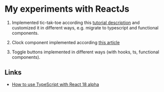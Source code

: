 # My experiments with ReactJs

1. Implemented tic-tak-toe according this [tutorial description](https://reactjs.org/tutorial/tutorial.html) and customized it in different ways, e.g. migrate to typescript and functional components.

2. Clock component implemented according [this article](https://reactjs.org/docs/state-and-lifecycle.html)

3. Toggle buttons implemented in different ways (with hooks, ts, functional components).

## Links

* [How to use TypeScript with React 18 alpha](https://blog.logrocket.com/how-to-use-typescript-with-react-18-alpha/)
